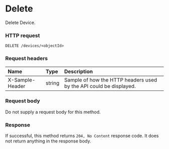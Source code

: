 # Delete

Delete Device.
### HTTP request
```http
DELETE /devices/<objectId>

```
### Request headers
| Name       | Type | Description|
|:---------------|:--------|:----------|
| X-Sample-Header  | string  | Sample of how the HTTP headers used by the API could be displayed.|

### Request body
Do not supply a request body for this method.


### Response
If successful, this method returns `204, No Content` response code. It does not return anything in the response body.


<!-- uuid: 4411e8a2-163c-4cbb-a447-b3ab2d265620
2015-10-09 18:12:08 UTC -->